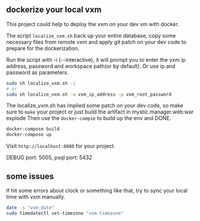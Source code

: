 ## dockerize your local vxm
This project could help to deploy the vxm on your dev vm with docker.

The script `localize_vxm.sh` back up your entire database, copy some necessary files from remote vxm and apply git patch on your dev code to prepare for the dockerization.

Run the script with -i (--interactive), it will prompt you to enter the vxm ip address, password and workspace path(or by default). Or use ip and password as parameters.
```sh
sudo sh localize_vxm.sh -i
# or
sudo sh localize_vxm.sh -a vxm_ip_address -p vxm_root_password
```

The localize_vxm.sh has implied some patch on your dev code, so make sure to `make` your project or just build the artifact in mystic.manager.web:war explode
Then use the `docker-compse` to build up the env and DONE.
```sh
docker-compose build
docker-compose up
```

Visit `http://localhost:8080` for your project.

DEBUG port: 5005, psql  port: 5432

## some issues
If hit some errors about clock or something like that, try to sync your local time with vxm manually. 
```sh
date -s "vxm-date"
sudo timedatectl set-timezone "vxm-timezone"
```
